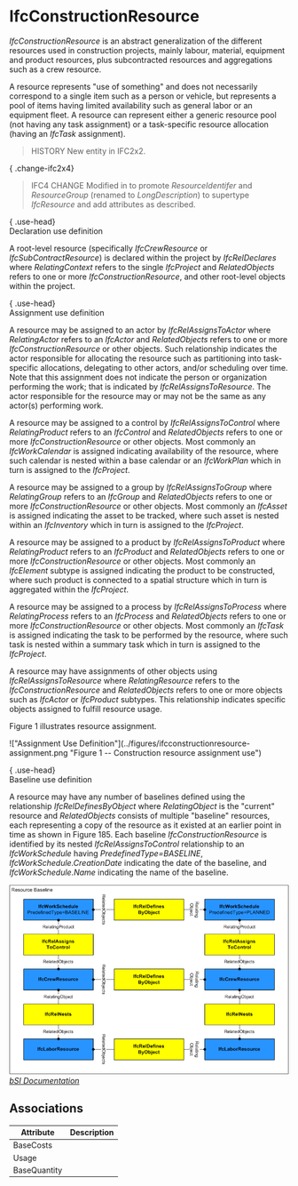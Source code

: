 IfcConstructionResource
=======================
_IfcConstructionResource_ is an abstract generalization of the different
resources used in construction projects, mainly labour, material, equipment
and product resources, plus subcontracted resources and aggregations such as a
crew resource.  
  
A resource represents "use of something" and does not necessarily correspond
to a single item such as a person or vehicle, but represents a pool of items
having limited availability such as general labor or an equipment fleet. A
resource can represent either a generic resource pool (not having any task
assignment) or a task-specific resource allocation (having an _IfcTask_
assignment).  
  
> HISTORY  New entity in IFC2x2.  
  
{ .change-ifc2x4}  
> IFC4 CHANGE  Modified in to promote _ResourceIdentifer_ and _ResourceGroup_
> (renamed to _LongDescription_) to supertype _IfcResource_ and add attributes
> as described.  
  
{ .use-head}  
Declaration use definition  
  
A root-level resource (specifically _IfcCrewResource_ or
_IfcSubContractResource_) is declared within the project by _IfcRelDeclares_
where _RelatingContext_ refers to the single _IfcProject_ and _RelatedObjects_
refers to one or more _IfcConstructionResource_, and other root-level objects
within the project.  
  
{ .use-head}  
Assignment use definition  
  
A resource may be assigned to an actor by _IfcRelAssignsToActor_ where
_RelatingActor_ refers to an _IfcActor_ and _RelatedObjects_ refers to one or
more _IfcConstructionResource_ or other objects. Such relationship indicates
the actor responsible for allocating the resource such as partitioning into
task-specific allocations, delegating to other actors, and/or scheduling over
time. Note that this assignment does not indicate the person or organization
performing the work; that is indicated by _IfcRelAssignsToResource_. The actor
responsible for the resource may or may not be the same as any actor(s)
performing work.  
  
A resource may be assigned to a control by _IfcRelAssignsToControl_ where
_RelatingProduct_ refers to an _IfcControl_ and _RelatedObjects_ refers to one
or more _IfcConstructionResource_ or other objects. Most commonly an
_IfcWorkCalendar_ is assigned indicating availability of the resource, where
such calendar is nested within a base calendar or an _IfcWorkPlan_ which in
turn is assigned to the _IfcProject_.  
  
A resource may be assigned to a group by _IfcRelAssignsToGroup_ where
_RelatingGroup_ refers to an _IfcGroup_ and _RelatedObjects_ refers to one or
more _IfcConstructionResource_ or other objects. Most commonly an _IfcAsset_
is assigned indicating the asset to be tracked, where such asset is nested
within an _IfcInventory_ which in turn is assigned to the _IfcProject_.  
  
A resource may be assigned to a product by _IfcRelAssignsToProduct_ where
_RelatingProduct_ refers to an _IfcProduct_ and _RelatedObjects_ refers to one
or more _IfcConstructionResource_ or other objects. Most commonly an
_IfcElement_ subtype is assigned indicating the product to be constructed,
where such product is connected to a spatial structure which in turn is
aggregated within the _IfcProject_.  
  
A resource may be assigned to a process by _IfcRelAssignsToProcess_ where
_RelatingProcess_ refers to an _IfcProcess_ and _RelatedObjects_ refers to one
or more _IfcConstructionResource_ or other objects. Most commonly an _IfcTask_
is assigned indicating the task to be performed by the resource, where such
task is nested within a summary task which in turn is assigned to the
_IfcProject_.  
  
A resource may have assignments of other objects using
_IfcRelAssignsToResource_ where _RelatingResource_ refers to the
_IfcConstructionResource_ and _RelatedObjects_ refers to one or more objects
such as _IfcActor_ or _IfcProduct_ subtypes. This relationship indicates
specific objects assigned to fulfill resource usage.  
  
Figure 1 illustrates resource assignment.  
  
!["Assignment Use Definition"](../figures/ifcconstructionresource-
assignment.png "Figure 1 -- Construction resource assignment use")  
  
{ .use-head}  
Baseline use definition  
  
A resource may have any number of baselines defined using the relationship
_IfcRelDefinesByObject_ where _RelatingObject_ is the "current" resource and
_RelatedObjects_ consists of multiple "baseline" resources, each representing
a copy of the resource as it existed at an earlier point in time as shown in
Figure 185. Each baseline _IfcConstructionResource_ is identified by its
nested _IfcRelAssignsToControl_ relationship to an _IfcWorkSchedule_ having
_PredefinedType=BASELINE_, _IfcWorkSchedule.CreationDate_ indicating the date
of the baseline, and _IfcWorkSchedule.Name_ indicating the name of the
baseline.  
  
!["Baseline Use Definition"](../figures/ifcconstructionresource-baseline.png
"Figure 2 -- Construction resource baseline use")  
[ _bSI
Documentation_](https://standards.buildingsmart.org/IFC/DEV/IFC4_2/FINAL/HTML/schema/ifcconstructionmgmtdomain/lexical/ifcconstructionresource.htm)


Associations
------------
| Attribute    | Description   |
|--------------|---------------|
| BaseCosts    |               |
| Usage        |               |
| BaseQuantity |               |


